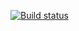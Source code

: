 [![Build status](https://ci.appveyor.com/api/projects/status/28vrtc7yofnrn7e8?svg=true)](https://ci.appveyor.com/project/Katrina-Panina/ajs-16-4-2)
